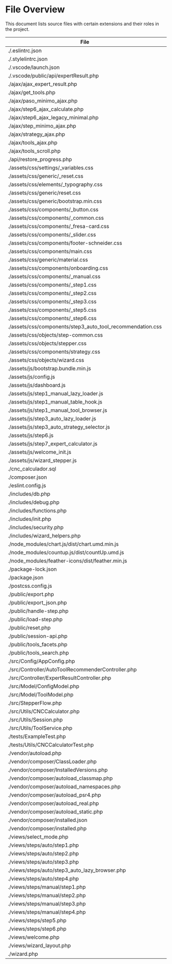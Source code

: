 # File Overview

This document lists source files with certain extensions and their roles in the project.

| File | Role |
| ---- | ---- |
| ./.eslintrc.json | config |
| ./.stylelintrc.json | config |
| ./.vscode/launch.json | config |
| ./.vscode/public/api/expertResult.php | logic/controller |
| ./ajax/ajax_expert_result.php | logic/controller |
| ./ajax/get_tools.php | logic/controller |
| ./ajax/paso_minimo_ajax.php | logic/controller |
| ./ajax/step6_ajax_calculate.php | logic/controller |
| ./ajax/step6_ajax_legacy_minimal.php | logic/controller |
| ./ajax/step_minimo_ajax.php | logic/controller |
| ./ajax/strategy_ajax.php | logic/controller |
| ./ajax/tools_ajax.php | logic/controller |
| ./ajax/tools_scroll.php | logic/controller |
| ./api/restore_progress.php | logic/controller |
| ./assets/css/settings/_variables.css | partial/component |
| ./assets/css/generic/_reset.css | partial/component |
| ./assets/css/elements/_typography.css | partial/component |
| ./assets/css/generic/reset.css | partial/component |
| ./assets/css/generic/bootstrap.min.css | view/template |
| ./assets/css/components/_button.css | partial/component |
| ./assets/css/components/_common.css | partial/component |
| ./assets/css/components/_fresa-card.css | partial/component |
| ./assets/css/components/_slider.css | partial/component |
| ./assets/css/components/footer-schneider.css | view/template |
| ./assets/css/components/main.css | view/template |
| ./assets/css/generic/material.css | view/template |
| ./assets/css/components/onboarding.css | view/template |
| ./assets/css/components/_manual.css | partial/component |
| ./assets/css/components/_step1.css | partial/component |
| ./assets/css/components/_step2.css | partial/component |
| ./assets/css/components/_step3.css | partial/component |
| ./assets/css/components/_step5.css | partial/component |
| ./assets/css/components/_step6.css | partial/component |
| ./assets/css/components/step3_auto_tool_recommendation.css | view/template |
| ./assets/css/objects/step-common.css | view/template |
| ./assets/css/objects/stepper.css | view/template |
| ./assets/css/components/strategy.css | view/template |
| ./assets/css/objects/wizard.css | view/template |
| ./assets/js/bootstrap.bundle.min.js | partial/component |
| ./assets/js/config.js | config |
| ./assets/js/dashboard.js | partial/component |
| ./assets/js/step1_manual_lazy_loader.js | partial/component |
| ./assets/js/step1_manual_table_hook.js | partial/component |
| ./assets/js/step1_manual_tool_browser.js | partial/component |
| ./assets/js/step3_auto_lazy_loader.js | partial/component |
| ./assets/js/step3_auto_strategy_selector.js | partial/component |
| ./assets/js/step6.js | partial/component |
| ./assets/js/step7_expert_calculator.js | partial/component |
| ./assets/js/welcome_init.js | partial/component |
| ./assets/js/wizard_stepper.js | partial/component |
| ./cnc_calculador.sql | config |
| ./composer.json | config |
| ./eslint.config.js | logic/controller |
| ./includes/db.php | logic/controller |
| ./includes/debug.php | logic/controller |
| ./includes/functions.php | logic/controller |
| ./includes/init.php | logic/controller |
| ./includes/security.php | logic/controller |
| ./includes/wizard_helpers.php | logic/controller |
| ./node_modules/chart.js/dist/chart.umd.min.js | partial/component |
| ./node_modules/countup.js/dist/countUp.umd.js | partial/component |
| ./node_modules/feather-icons/dist/feather.min.js | partial/component |
| ./package-lock.json | config |
| ./package.json | config |
| ./postcss.config.js | logic/controller |
| ./public/export.php | logic/controller |
| ./public/export_json.php | logic/controller |
| ./public/handle-step.php | logic/controller |
| ./public/load-step.php | logic/controller |
| ./public/reset.php | logic/controller |
| ./public/session-api.php | logic/controller |
| ./public/tools_facets.php | logic/controller |
| ./public/tools_search.php | logic/controller |
| ./src/Config/AppConfig.php | config |
| ./src/Controller/AutoToolRecommenderController.php | logic/controller |
| ./src/Controller/ExpertResultController.php | logic/controller |
| ./src/Model/ConfigModel.php | logic/controller |
| ./src/Model/ToolModel.php | logic/controller |
| ./src/StepperFlow.php | logic/controller |
| ./src/Utils/CNCCalculator.php | logic/controller |
| ./src/Utils/Session.php | logic/controller |
| ./src/Utils/ToolService.php | logic/controller |
| ./tests/ExampleTest.php | logic/controller |
| ./tests/Utils/CNCCalculatorTest.php | logic/controller |
| ./vendor/autoload.php | partial/component |
| ./vendor/composer/ClassLoader.php | partial/component |
| ./vendor/composer/InstalledVersions.php | partial/component |
| ./vendor/composer/autoload_classmap.php | partial/component |
| ./vendor/composer/autoload_namespaces.php | partial/component |
| ./vendor/composer/autoload_psr4.php | partial/component |
| ./vendor/composer/autoload_real.php | partial/component |
| ./vendor/composer/autoload_static.php | partial/component |
| ./vendor/composer/installed.json | config |
| ./vendor/composer/installed.php | partial/component |
| ./views/select_mode.php | view/template |
| ./views/steps/auto/step1.php | view/template |
| ./views/steps/auto/step2.php | view/template |
| ./views/steps/auto/step3.php | view/template |
| ./views/steps/auto/step3_auto_lazy_browser.php | view/template |
| ./views/steps/auto/step4.php | view/template |
| ./views/steps/manual/step1.php | view/template |
| ./views/steps/manual/step2.php | view/template |
| ./views/steps/manual/step3.php | view/template |
| ./views/steps/manual/step4.php | view/template |
| ./views/steps/step5.php | view/template |
| ./views/steps/step6.php | view/template |
| ./views/welcome.php | view/template |
| ./views/wizard_layout.php | view/template |
| ./wizard.php | logic/controller |
